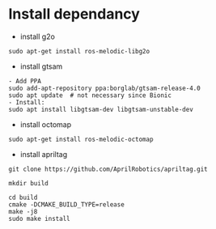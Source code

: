 # Install dependancy


- install g2o
```
sudo apt-get install ros-melodic-libg2o
```

- install gtsam
```
- Add PPA
sudo add-apt-repository ppa:borglab/gtsam-release-4.0
sudo apt update  # not necessary since Bionic
- Install:
sudo apt install libgtsam-dev libgtsam-unstable-dev
```
- install octomap
```
sudo apt-get install ros-melodic-octomap
```

- install apriltag

```
git clone https://github.com/AprilRobotics/apriltag.git

mkdir build

cd build
cmake -DCMAKE_BUILD_TYPE=release
make -j8
sudo make install
```

